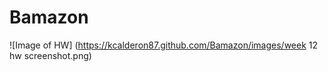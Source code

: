 # Bamazon

![Image of HW]
(https://kcalderon87.github.com/Bamazon/images/week 12 hw screenshot.png)
